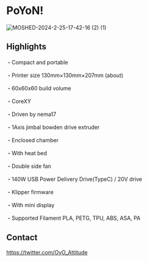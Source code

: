 # PoYoN!

![MOSHED-2024-2-25-17-42-16 (2) (1)](https://github.com/Nekozombie666/XoYoN/assets/54419831/70c9d10b-7c93-4e56-97a3-2a0bf6d4cafd)


## Highlights
・Compact and portable

・Printer size 130mm×130mm×207mm (about)

・60x60x60 build volume

・CoreXY 

・Driven by nema17

・1Axis jimbal bowden drive extruder

・Enclosed chamber

・With heat bed

・Double side fan

・140W USB Power Delivery Drive(TypeC) / 20V drive

・Klipper firmware

・With mini display

・Supported Filament PLA, PETG, TPU, ABS, ASA, PA

## Contact
https://twitter.com/OyO_Attitude
